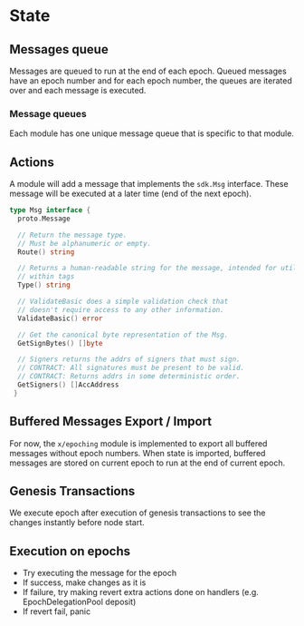 <!--
order: 1
-->

# State

## Messages queue

Messages are queued to run at the end of each epoch. Queued messages have an epoch number and for each epoch number, the queues are iterated over and each message is executed.

### Message queues

Each module has one unique message queue that is specific to that module.

## Actions

A module will add a message that implements the `sdk.Msg` interface. These message will be executed at a later time (end of the next epoch).

```go
type Msg interface {
  proto.Message

  // Return the message type.
  // Must be alphanumeric or empty.
  Route() string

  // Returns a human-readable string for the message, intended for utilization
  // within tags
  Type() string

  // ValidateBasic does a simple validation check that
  // doesn't require access to any other information.
  ValidateBasic() error

  // Get the canonical byte representation of the Msg.
  GetSignBytes() []byte

  // Signers returns the addrs of signers that must sign.
  // CONTRACT: All signatures must be present to be valid.
  // CONTRACT: Returns addrs in some deterministic order.
  GetSigners() []AccAddress
 }
```

## Buffered Messages Export / Import

For now, the `x/epoching` module is implemented to export all buffered messages without epoch numbers. When state is imported, buffered messages are stored on current epoch to run at the end of current epoch.

## Genesis Transactions

We execute epoch after execution of genesis transactions to see the changes instantly before node start.

## Execution on epochs

* Try executing the message for the epoch
* If success, make changes as it is
* If failure, try making revert extra actions done on handlers (e.g. EpochDelegationPool deposit)
* If revert fail, panic
